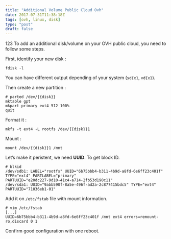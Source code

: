 ```yaml
---
title: "Additional Volume Public Cloud Ovh"
date: 2017-07-31T11:38:18Z
tags: [ovh, linux, disk]
type: "post"
draft: false
---
```


123 To add an additional disk/volume on your OVH public cloud, you need to follow some steps.

First, identify your new disk :

    fdisk -l

You can have different output depending of your system (`sd{x}`, `vd{x}`).

Then create a new partition :
```
# parted /dev/{{disk}}
mktable gpt
mkpart primary ext4 512 100%
quit
```

Format it :

    mkfs -t ext4 -L rootfs /dev/{{disk}}1

Mount :

    mount /dev/{{disk}}1 /mnt

Let’s make it peristent, we need **UUID**.
To get block ID.

```
# blkid
/dev/sdb1: LABEL="rootfs" UUID="6b75bbb4-b311-4b9d-a8fd-6e6ff23c401f" TYPE="ext4" PARTLABEL="primary" 
PARTUUID="e20dc227-9d10-41c4-a714-2fb53d190c11"
/dev/sda1: UUID="9abb590f-8a5e-496f-ad2a-2c877415bdc5" TYPE="ext4" PARTUUID="71036eb1-01"
```

Add it on `/etc/fstab` file with mount information.

```
# vim /etc/fstab
[...]
UUID=6b75bbb4-b311-4b9d-a8fd-6e6ff23c401f /mnt ext4 errors=remount-ro,discard 0 1
```

Confirm good configuration with one reboot.

